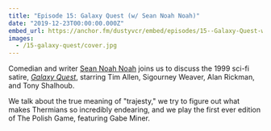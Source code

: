 ```yaml
---
title: "Episode 15: Galaxy Quest (w/ Sean Noah Noah)"
date: "2019-12-23T00:00:00.000Z"
embed_url: https://anchor.fm/dustyvcr/embed/episodes/15--Galaxy-Quest-w-Sean-Noah-Noah-e9ogk2
images:
  - /15-galaxy-quest/cover.jpg
---
```

Comedian and writer [Sean Noah Noah](https://twitter.com/seannoahnoah) joins us to discuss the 1999 sci-fi satire, [*Galaxy Quest*](https://www.imdb.com/title/tt0177789/), starring Tim Allen, Sigourney Weaver, Alan Rickman, and Tony Shalhoub.

We talk about the true meaning of "trajesty," we try to figure out what makes Thermians so incredibly endearing, and we play the first ever edition of The Polish Game, featuring Gabe Miner.